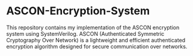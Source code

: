 # ASCON-Encryption-System
This repository contains my implementation of the ASCON encryption system using SystemVerilog. ASCON (Authenticated Symmetric Cryptography Over Network) is a lightweight and efficient authenticated encryption algorithm designed for secure communication over networks.

